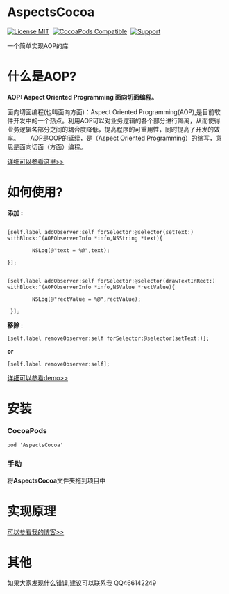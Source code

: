 AspectsCocoa
==============

[![License MIT](https://img.shields.io/badge/license-MIT-green.svg?style=flat)](https://raw.githubusercontent.com/AspectsCocoa/AspectsCocoa/master/LICENSE)&nbsp;
[![CocoaPods Compatible](https://img.shields.io/cocoapods/v/AspectsCocoa.svg)](https://img.shields.io/cocoapods/v/AspectsCocoa.svg)&nbsp;
[![Support](https://img.shields.io/badge/support-iOS%206%2B%20-red.svg?style=flat)](https://www.apple.com/nl/ios/)&nbsp;

一个简单实现AOP的库

什么是AOP?
===============

**AOP: Aspect Oriented Programming 面向切面编程。**

面向切面编程(也叫面向方面)：Aspect Oriented Programming(AOP),是目前软件开发中的一个热点。利用AOP可以对业务逻辑的各个部分进行隔离，从而使得业务逻辑各部分之间的耦合度降低，提高程序的可重用性，同时提高了开发的效率。　　
AOP是OOP的延续，是（Aspect Oriented Programming）的缩写，意思是面向切面（方面）编程。　　

[详细可以参看这里>>](http://www.jianshu.com/p/a833d114099a)  


如何使用?
===============

**添加 :**

```

[self.label addObserver:self forSelector:@selector(setText:) withBlock:^(AOPObserverInfo *info,NSString *text){

        NSLog(@"text = %@",text);

}];
 
    
[self.label addObserver:self forSelector:@selector(drawTextInRect:) withBlock:^(AOPObserverInfo *info,NSValue *rectValue){
        
        NSLog(@"rectValue = %@",rectValue);
        
 }];

```

**移除 :**


`[self.label removeObserver:self forSelector:@selector(setText:)];`

**or**

`[self.label removeObserver:self];`


[详细可以参看demo>>](https://github.com/LongPF/AspectsCocoa)

安装
===============

### CocoaPods
`pod 'AspectsCocoa'`

### 手动
将**AspectsCocoa**文件夹拖到项目中




实现原理
===============

[可以参看我的博客>>](http://blog.longpengfei.com/post/aspectscocoa/)


其他
===============

如果大家发现什么错误,建议可以联系我 QQ466142249